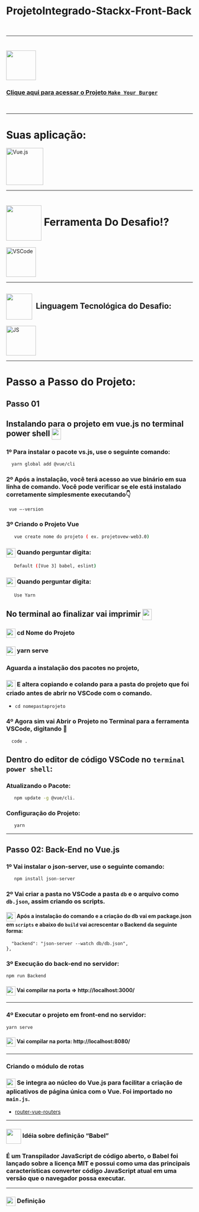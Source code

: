 # ProjetoIntegrado-Stackx-Front-Back

<br>


---
### <div align="center">
  # <img src="https://media.giphy.com/media/9TFBxN300KpCUI6sBD/giphy.gif" align="center" height="80" width="80"> 

### [Clique aqui para acessar o Projeto ```Make Your Burger```](https://raizertechdev-burger.netlify.app//)
  
  <br>
  
---
# Suas aplicação:

 <img style="width: 100px" alt="Vue.js" src="https://media.giphy.com/media/VgGthkhUvGgOit7Y9i/giphy.gif">

---
# <img src="https://media.giphy.com/media/eBqEQyWGdgSNgRVLCV/giphy.gif" align="center" height="95" width="95"> Ferramenta Do Desafio⁉

<img style="width: 80px" alt="VSCode" src="https://media.giphy.com/media/IdyAQJVN2kVPNUrojM/giphy.gif">

---
## <img src="https://media.giphy.com/media/JO9WCVmDMbC0eLSlyV/giphy.gif" align="center" height="70" width="70"> &nbsp;Linguagem Tecnológica do Desafio:

<img style="width: 80px" alt="JS" src="https://media.giphy.com/media/ln7z2eWriiQAllfVcn/giphy.gif">

---
# Passo a Passo do Projeto:

## Passo 01

## Instalando para o projeto em vue.js no terminal power shell <img src="https://media.giphy.com/media/HPzNBFdTh8sxhqNdpX/giphy.gif" align="center" height="30" width="25">

### 1º Para instalar o pacote vs.js, use o seguinte comando:
```bash
  yarn global add @vue/cli
```

### 2º Após a instalação, você terá acesso ao vue binário em sua linha de comando. Você pode verificar se ele está instalado corretamente simplesmente executando👇
```bash
 vue –-version
```

### 3º Criando o Projeto Vue
```bash
   vue create nome do projeto ( ex. projetovew-web3.0)
```

### <img src="https://media.giphy.com/media/XwcRflO9HD0Sk6RaRM/giphy.gif" align="center" height="25" width="25"> Quando perguntar digita:
```bash
   Default ([Vue 3] babel, eslint)
```

### <img src="https://media.giphy.com/media/XwcRflO9HD0Sk6RaRM/giphy.gif" align="center" height="25" width="25"> Quando perguntar digita:
```bash
   Use Yarn
```

## No terminal ao finalizar vai imprimir <img src="https://media.giphy.com/media/HPzNBFdTh8sxhqNdpX/giphy.gif" align="center" height="30" width="25">

### <img src="https://media.giphy.com/media/XwcRflO9HD0Sk6RaRM/giphy.gif" align="center" height="25" width="25"> cd Nome do Projeto

### <img src="https://media.giphy.com/media/XwcRflO9HD0Sk6RaRM/giphy.gif" align="center" height="25" width="25"> yarn serve

### Aguarda a instalação dos pacotes no projeto,

### <img src="https://media.giphy.com/media/XwcRflO9HD0Sk6RaRM/giphy.gif" align="center" height="25" width="25"> E altera copiando e colando para a pasta do projeto que foi criado antes de abrir no VSCode com o comando.

- `cd nomepastaprojeto`

### 4º Agora sim vai Abrir o Projeto no Terminal para a ferramenta VSCode, digitando 👊

```bash
  code .
```

## Dentro do editor de código VSCode no ```terminal power shell```:

### Atualizando o Pacote:

```bash
   npm update -g @vue/cli.
```

### Configuração do Projeto:

```bash
   yarn
```

---
## Passo 02: Back-End no Vue.js

### 1º Vai instalar o json-server, use o seguinte comando:

```bash
   npm install json-server
```

### 2º Vai criar a pasta no VSCode a pasta `db` e o arquivo como `db.json`, assim criando os scripts.

#### <img src="https://media.giphy.com/media/XwcRflO9HD0Sk6RaRM/giphy.gif" align="center" height="25" width="25"> Após a instalação do comando e a criação do db vai em package.json em `scripts` e abaixo do `build` vai acrescentar o Backend da seguinte forma:

```scripts: {
  "backend": "json-server --watch db/db.json",
},
```

### 3º Execução do back-end no servidor:

```bash
npm run Backend
```

#### <img src="https://media.giphy.com/media/XwcRflO9HD0Sk6RaRM/giphy.gif" align="center" height="25" width="25"> Vai compilar na porta => http://localhost:3000/

---
### 4º Executar o projeto em front-end no servidor:

```bash
yarn serve
```

#### <img src="https://media.giphy.com/media/XwcRflO9HD0Sk6RaRM/giphy.gif" align="center" height="25" width="25"> Vai compilar na porta: http://localhost:8080/

---
### Criando o módulo de rotas

### <img src="https://media.giphy.com/media/XwcRflO9HD0Sk6RaRM/giphy.gif" align="center" height="25" width="25"> Se integra ao núcleo do Vue.js para facilitar a criação de aplicativos de página única com o Vue. Foi importado no `main.js`.

- [ router-vue-routers](https://br.vuejs.org/v2/guide/routing.html)

---
### <img src="https://media.giphy.com/media/KCpObMwXFL4FszmTt4/giphy.gif" align="center" height="40" width="40"> Idéia sobre definição “Babel”

### É um Transpilador JavaScript de código aberto, o Babel foi lançado sobre a licença MIT e possui como uma das principais características converter código JavaScript atual em uma versão que o navegador possa executar.

---
### <img src="https://media.giphy.com/media/XwcRflO9HD0Sk6RaRM/giphy.gif" align="center" height="25" width="25"> Definição <style scoped>

### Vai ser usado "style scoped": Quando uma <style> possui o scoped atributo, seu CSS será aplicado apenas aos elementos do componente atual.

- [ style scooped](https://vue-loader.vuejs.org/guide/scoped-css.html)

<br>

   - ## <img src="https://media.giphy.com/media/ImmvDZ2c9xPR8gDvHV/giphy.gif" align="center" height="25" width="25"> Autor

<p>
    <img align=left margin=10 width=80 src="https://avatars.githubusercontent.com/u/87991807?v=4"/>
    <p>&nbsp&nbsp&nbspRafaRz76Dev<br>
    &nbsp&nbsp&nbsp<a href="https://api.whatsapp.com/send/?phone=47999327137">Whatsapp</a>&nbsp;|&nbsp;<a href="https://www.linkedin.com/in/rafael-raizer//">LinkedIn</a>&nbsp;|&nbsp;<a href="https://github.com/RafaRz76Dev">GitHub</a>|&nbsp;<a href="https://public.tableau.com/app/profile/rafael.raizer">Tableau</a>|&nbsp;<a href="https://portifolio-rafarz76dev.netlify.app/">Portfólio</a>&nbsp;</p>
</p>


